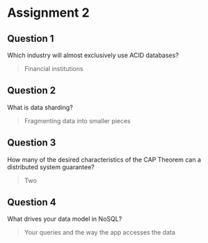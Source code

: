 # Assignment 2

## Question 1

Which industry will almost exclusively use ACID databases?
> Financial institutions

## Question 2

What is data sharding?
> Fragmenting data into smaller pieces

## Question 3

How many of the desired characteristics of the CAP Theorem can a distributed system guarantee?
>Two

## Question 4

What drives your data model in NoSQL?
>Your queries and the way the app accesses the data
